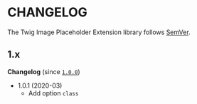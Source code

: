# CHANGELOG

The Twig Image Placeholder Extension library follows [SemVer](http://semver.org/).

## 1.x

**Changelog** (since [`1.0.0`](https://github.com/ker0x/twig-image-placeholder-extension/compare/1.0.0...1.0.1))

- 1.0.1 (2020-03)
    - Add option `class`
